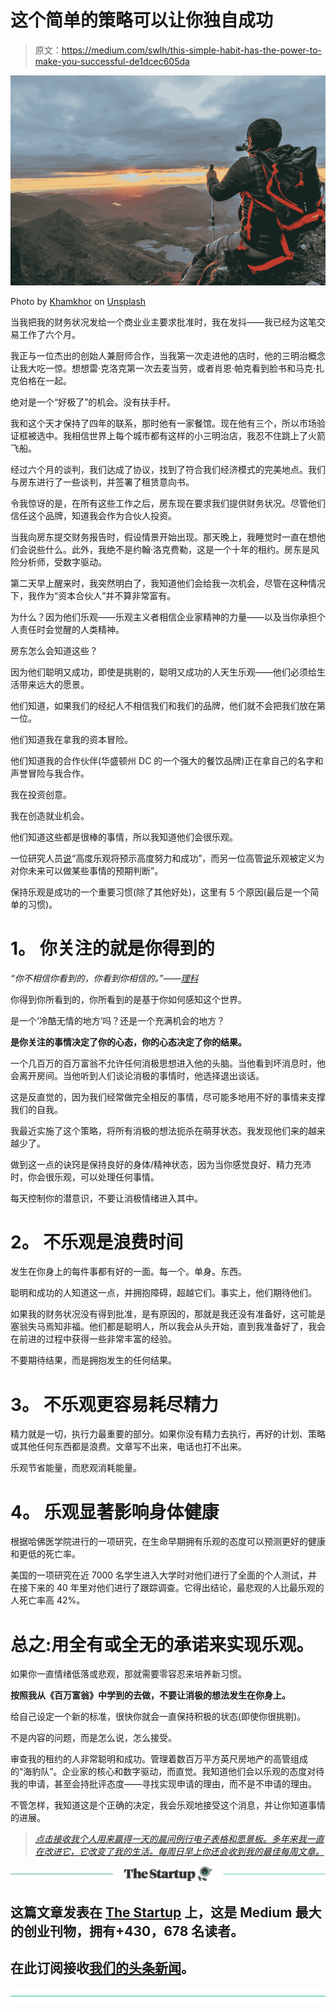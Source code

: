 # 这个简单的策略可以让你独自成功

> 原文：<https://medium.com/swlh/this-simple-habit-has-the-power-to-make-you-successful-de1dcec605da>

![](img/48d0b0ee276e7a259a21d176f65d7b90.png)

Photo by [Khamkhor](https://unsplash.com/@khamkhor?utm_source=medium&utm_medium=referral) on [Unsplash](https://unsplash.com?utm_source=medium&utm_medium=referral)

当我把我的财务状况发给一个商业业主要求批准时，我在发抖——我已经为这笔交易工作了六个月。

我正与一位杰出的创始人兼厨师合作，当我第一次走进他的店时，他的三明治概念让我大吃一惊。想想雷·克洛克第一次去麦当劳，或者肖恩·帕克看到脸书和马克·扎克伯格在一起。

绝对是一个“好极了”的机会。没有扶手杆。

我和这个天才保持了四年的联系，那时他有一家餐馆。现在他有三个，所以市场验证框被选中。我相信世界上每个城市都有这样的小三明治店，我忍不住跳上了火箭飞船。

经过六个月的谈判，我们达成了协议，找到了符合我们经济模式的完美地点。我们与房东进行了一些谈判，并签署了租赁意向书。

令我惊讶的是，在所有这些工作之后，房东现在要求我们提供财务状况。尽管他们信任这个品牌，知道我会作为合伙人投资。

当我向房东提交财务报告时，假设情景开始出现。那天晚上，我睡觉时一直在想他们会说些什么。此外，我绝不是约翰·洛克费勒，这是一个十年的租约。房东是风险分析师，受数字驱动。

第二天早上醒来时，我突然明白了，我知道他们会给我一次机会，尽管在这种情况下，我作为“资本合伙人”并不算非常富有。

为什么？因为他们乐观——乐观主义者相信企业家精神的力量——以及当你承担个人责任时会觉醒的人类精神。

房东怎么会知道这些？

因为他们聪明又成功，即使是挑剔的，聪明又成功的人天生乐观——他们必须给生活带来远大的愿景。

他们知道，如果我们的经纪人不相信我们和我们的品牌，他们就不会把我们放在第一位。

他们知道我在拿我的资本冒险。

他们知道我的合作伙伴(华盛顿州 DC 的一个强大的餐饮品牌)正在拿自己的名字和声誉冒险与我合作。

我在投资创意。

我在创造就业机会。

他们知道这些都是很棒的事情，所以我知道他们会很乐观。

一位研究人员[说](https://www.cnbc.com/2017/10/05/why-should-you-be-highly-optimistic-if-you-want-to-be-successful.html)“高度乐观将预示高度努力和成功”，而另一位高管[说](https://www.cnbc.com/2017/10/05/why-should-you-be-highly-optimistic-if-you-want-to-be-successful.html)乐观被定义为对你未来可以做某些事情的预期判断”。

保持乐观是成功的一个重要习惯(除了其他好处)，这里有 5 个原因(最后是一个简单的习惯)。

# **1。** **你关注的就是你得到的**

*“你不相信你看到的，你看到你相信的。”——*[*理科*](https://www.psychologytoday.com/us/blog/ulterior-motives/201308/you-see-what-you-believe)

你得到你所看到的，你所看到的是基于你如何感知这个世界。

是一个‘冷酷无情的地方’吗？还是一个充满机会的地方？

**是你关注的事情决定了你的心态，你的心态决定了你的结果。**

一个几百万的百万富翁不允许任何消极思想进入他的头脑。当他看到坏消息时，他会离开房间。当他听到人们谈论消极的事情时，他选择退出谈话。

这是反直觉的，因为我们经常做完全相反的事情，尽可能多地用不好的事情来支撑我们的自我。

我最近实施了这个策略，将所有消极的想法扼杀在萌芽状态。我发现他们来的越来越少了。

做到这一点的诀窍是保持良好的身体/精神状态，因为当你感觉良好、精力充沛时，你会很乐观，可以处理任何事情。

每天控制你的潜意识，不要让消极情绪进入其中。

# **2。** **不乐观是浪费时间**

发生在你身上的每件事都有好的一面。每一个。单身。东西。

聪明和成功的人知道这一点，并拥抱障碍，超越它们。事实上，他们期待他们。

如果我的财务状况没有得到批准，是有原因的，那就是我还没有准备好，这可能是塞翁失马焉知非福。他们都是聪明人，所以我会从头开始，直到我准备好了，我会在前进的过程中获得一些非常丰富的经验。

不要期待结果，而是拥抱发生的任何结果。

# **3。** **不乐观更容易耗尽精力**

精力就是一切，执行力最重要的部分。如果你没有精力去执行，再好的计划、策略或其他任何东西都是浪费。文章写不出来，电话也打不出来。

乐观节省能量，而悲观消耗能量。

# **4。** **乐观显著影响身体健康**

根据哈佛医学院进行的一项研究，在生命早期拥有乐观的态度可以预测更好的健康和更低的死亡率。

美国的一项研究在近 7000 名学生进入大学时对他们进行了全面的个人测试，并在接下来的 40 年里对他们进行了跟踪调查。它得出结论，最悲观的人比最乐观的人死亡率高 42%。

# **总之:用全有或全无的承诺来实现乐观。**

如果你一直情绪低落或悲观，那就需要零容忍来培养新习惯。

**按照我从《百万富翁》中学到的去做，不要让消极的想法发生在你身上。**

给自己设定一个新的标准，很快你就会一直保持积极的状态(即使你很挑剔)。

不是内容的问题，而是怎么说，怎么接受。

审查我的租约的人非常聪明和成功。管理着数百万平方英尺房地产的高管组成的“海豹队”。企业家的核心和数字驱动，而直觉。我知道他们会以乐观的态度对待我的申请，甚至会持批评态度——寻找实现申请的理由，而不是不申请的理由。

不管怎样，我知道这是个正确的决定，我会乐观地接受这个消息，并让你知道事情的进展。

> [*点击接收我个人用来赢得一天的晨间例行电子表格和愿景板。多年来我一直在改进它，它改变了我的生活。每周日早上你还会收到我的最佳每周文章。*](https://betreatedhowyouwanttobetreated.com/optin-main)

[![](img/308a8d84fb9b2fab43d66c117fcc4bb4.png)](https://medium.com/swlh)

## 这篇文章发表在 [The Startup](https://medium.com/swlh) 上，这是 Medium 最大的创业刊物，拥有+430，678 名读者。

## 在此订阅接收[我们的头条新闻](https://growthsupply.com/the-startup-newsletter/)。

[![](img/b0164736ea17a63403e660de5dedf91a.png)](https://medium.com/swlh)